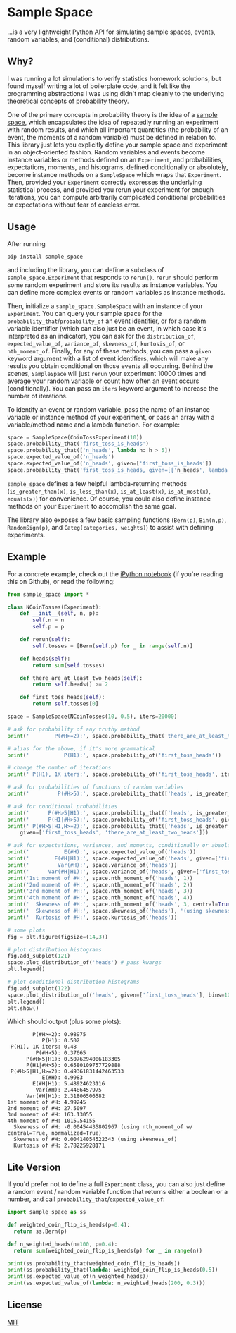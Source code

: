 # Sample Space

...is a very lightweight Python API for simulating sample spaces, events, random variables, and (conditional) distributions.

## Why?

I was running a lot simulations to verify statistics homework solutions, but found myself writing a lot of boilerplate code, and it felt like the programming abstractions I was using didn't map cleanly to the underlying theoretical concepts of probability theory.

One of the primary concepts in probability theory is the idea of a [sample space](https://en.wikipedia.org/wiki/Sample_space), which encapsulates the idea of repeatedly running an experiment with random results, and which all important quantities (the probability of an event, the moments of a random variable) must be defined in relation to. This library just lets you explicitly define your sample space and experiment in an object-oriented fashion. Random variables and events become instance variables or methods defined on an `Experiment`, and probabilities, expectations, moments, and histograms, defined conditionally or absolutely, become instance methods on a `SampleSpace` which wraps that `Experiment`. Then, provided your `Experiment` correctly expresses the underlying statistical process, and provided you rerun your experiment for enough iterations, you can compute arbitrarily complicated conditional probabilities or expectations without fear of careless error.

## Usage

After running

```
pip install sample_space
```

and including the library, you can define a subclass of `sample_space.Experiment` that responds to `rerun()`. `rerun` should perform some random experiment and store its results as instance variables. You can define more complex events or random variables as instance methods.

Then, initialize a `sample_space.SampleSpace` with an instance of your `Experiment`. You can query your sample space for the `probability_that`/`probability_of` an event identifier, or for a random variable identifier (which can also just be an event, in which case it's interpreted as an indicator), you can ask for the `distribution_of`, `expected_value_of`, `variance_of`, `skewness_of`, `kurtosis_of`, or `nth_moment_of`. Finally, for any of these methods, you can pass a `given` keyword argument with a list of event identifiers, which will make any results you obtain conditional on those events all occurring. Behind the scenes, `SampleSpace` will just `rerun` your experiment 10000 times and average your random variable or count how often an event occurs (conditionally). You can pass an `iters` keyword argument to increase the number of iterations.

To identify an event or random variable, pass the name of an instance variable or instance method of your experiment, or pass an array with a variable/method name and a lambda function. For example:

```python
space = SampleSpace(CoinTossExperiment(10))
space.probability_that('first_toss_is_heads')
space.probability_that(['n_heads', lambda h: h > 5])
space.expected_value_of('n_heads')
space.expected_value_of('n_heads', given=['first_toss_is_heads'])
space.probability_that('first_toss_is_heads, given=[['n_heads', lambda h: h > 3], 'last_toss_is_heads'])
```

`sample_space` defines a few helpful lambda-returning methods (`is_greater_than(x)`, `is_less_than(x)`, `is_at_least(x)`, `is_at_most(x)`, `equals(x)`) for convenience. Of course, you could also define instance methods on your `Experiment` to accomplish the same goal.

The library also exposes a few basic sampling functions (`Bern(p)`, `Bin(n,p)`, `RandomSign(p)`, and `Categ(categories, weights)`) to assist with defining experiments.

## Example

For a concrete example, check out the [iPython notebook](./example.ipynb) (if you're reading this on Github), or read the following:

```python
from sample_space import *

class NCoinTosses(Experiment):
    def __init__(self, n, p):
        self.n = n
        self.p = p

    def rerun(self):
        self.tosses = [Bern(self.p) for _ in range(self.n)]

    def heads(self):
        return sum(self.tosses)

    def there_are_at_least_two_heads(self):
        return self.heads() >= 2

    def first_toss_heads(self):
        return self.tosses[0]

space = SampleSpace(NCoinTosses(10, 0.5), iters=20000)

# ask for probability of any truthy method
print('        P(#H>=2):', space.probability_that('there_are_at_least_two_heads'))

# alias for the above, if it's more grammatical
print('           P(H1):', space.probability_of('first_toss_heads'))

# change the number of iterations
print(' P(H1), 1K iters:', space.probability_of('first_toss_heads', iters=1000))

# ask for probabilities of functions of random variables
print('         P(#H>5):', space.probability_that(['heads', is_greater_than(5)]))

# ask for conditional probabilities
print('      P(#H>5|H1):', space.probability_that(['heads', is_greater_than(5)], given=['first_toss_heads']))
print('      P(H1|#H>5):', space.probability_of('first_toss_heads', given=[['heads', is_greater_than(5)]]))
print(' P(#H>5|H1,H>=2):', space.probability_that(['heads', is_greater_than(5)],
    given=['first_toss_heads', 'there_are_at_least_two_heads']))

# ask for expectations, variances, and moments, conditionally or absolutely
print('           E(#H):', space.expected_value_of('heads'))
print('        E(#H|H1):', space.expected_value_of('heads', given=['first_toss_heads']))
print('         Var(#H):', space.variance_of('heads'))
print('      Var(#H|H1):', space.variance_of('heads', given=['first_toss_heads']))
print('1st moment of #H:', space.nth_moment_of('heads', 1))
print('2nd moment of #H:', space.nth_moment_of('heads', 2))
print('3rd moment of #H:', space.nth_moment_of('heads', 3))
print('4th moment of #H:', space.nth_moment_of('heads', 4))
print('  Skewness of #H:', space.nth_moment_of('heads', 3, central=True, normalized=True), '(using nth_moment_of w/ central=True, normalized=True)')
print('  Skewness of #H:', space.skewness_of('heads'), '(using skewness_of)')
print('  Kurtosis of #H:', space.kurtosis_of('heads'))

# some plots
fig = plt.figure(figsize=(14,3))

# plot distribution histograms
fig.add_subplot(121)
space.plot_distribution_of('heads') # pass kwargs
plt.legend()

# plot conditional distribution histograms
fig.add_subplot(122)
space.plot_distribution_of('heads', given=['first_toss_heads'], bins=10) # can pass kwargs
plt.legend()
plt.show()
```

Which should output (plus some plots):

```
        P(#H>=2): 0.98975
           P(H1): 0.502
 P(H1), 1K iters: 0.48
         P(#H>5): 0.37665
      P(#H>5|H1): 0.5076294006183305
      P(H1|#H>5): 0.6580109757729888
 P(#H>5|H1,H>=2): 0.49361831442463533
           E(#H): 4.9983
        E(#H|H1): 5.48924623116
         Var(#H): 2.4486457975
      Var(#H|H1): 2.31806506582
1st moment of #H: 4.99245
2nd moment of #H: 27.5097
3rd moment of #H: 163.13055
4th moment of #H: 1015.54155
  Skewness of #H: -0.00454435802967 (using nth_moment_of w/ central=True, normalized=True)
  Skewness of #H: 0.00414054522343 (using skewness_of)
  Kurtosis of #H: 2.78225928171
```

## Lite Version

If you'd prefer not to define a full `Experiment` class, you can also just define a random event / random variable function that returns either a boolean or a number, and call `probability_that`/`expected_value_of`:

```python
import sample_space as ss

def weighted_coin_flip_is_heads(p=0.4):
  return ss.Bern(p)

def n_weighted_heads(n=100, p=0.4):
  return sum(weighted_coin_flip_is_heads(p) for _ in range(n))

print(ss.probability_that(weighted_coin_flip_is_heads))
print(ss.probability_that(lambda: weighted_coin_flip_is_heads(0.5))
print(ss.expected_value_of(n_weighted_heads))
print(ss.expected_value_of(lambda: n_weighted_heads(200, 0.3)))
```

## License

[MIT](http://opensource.org/licenses/MIT)
